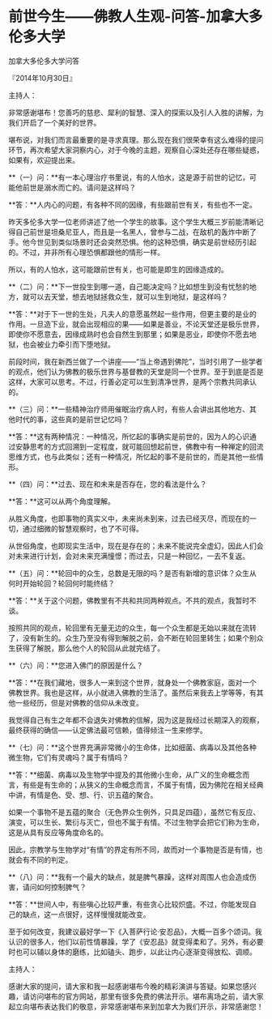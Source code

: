 # 前世今生——佛教人生观-问答-加拿大多伦多大学

加拿大多伦多大学问答

『2014年10月30日』

主持人：

非常感谢堪布！您善巧的慈悲、犀利的智慧、深入的探索以及引人入胜的讲解，为我们开启了一个美好的世界。

堪布说，对我们而言最重要的是寻求真理。那么现在我们很荣幸有这么难得的提问环节，再次希望大家洞察内心，对于今晚的主题，观察自心深处还存在哪些疑惑，如果有，欢迎提出来。

**（一）问：**有一本心理治疗书里说，有的人怕水，这是源于前世的记忆，可能他前世是溺水而亡的。请问是这样吗？

**答：**人内心的问题，有各种不同的因缘，有些跟前世有关，有些也不一定。

昨天多伦多大学一位老师讲述了他一个学生的故事。这个学生大概三岁前能清晰记得自己前世是坦桑尼亚人，而且是一名黑人，曾参与二战，在敌机的轰炸中断了手。他今世见到类似场景时还会突然恐惧。他的这种恐惧，确实是前世经历引起的。不过，并非所有心理恐惧都跟他的情形一样。

所以，有的人怕水，这可能跟前世有关，也可能是即生的因缘造成的。

**（二）问：**下一世投生到哪一道，自己能决定吗？比如想生到没有忧愁的地方，就可以去天堂，想去地狱拯救众生，就可以生到地狱，是这样吗？

**答：**对于下一世的生处，凡夫人的意愿虽然起一些作用，但更主要的是业的作用。一旦造下业，就会出现相应的果——如果是善业，不论天堂还是极乐世界，即使你不愿意去，因缘成熟时也会自然生到那里；如果是恶业，即使你不愿去地狱，也会被业力牵引而下堕地狱。

前段时间，我在新西兰做了一个讲座——“当上帝遇到佛陀”，当时引用了一些学者的观点，他们认为佛教的极乐世界与基督教的天堂是同一个世界。至于到底是否是这样，大家可以思考。不过，行善必定可以生到清净世界，是两个宗教共同承认的。

**（三）问：**一些精神治疗师用催眠治疗病人时，有些人会讲出其他地方、其他时代的事，这些真的是前世记忆吗？

**答：**这有两种情况：一种情况，所忆起的事确实是前世的，因为人的心识通过安静思考的方式回溯到一定程度，就可能回想起前世，佛教中有一种禅定的回流思维方式，也与此类似；还有一种情况，所忆起的事不是前世的，而是其他一些情形。

**（四）问：**过去、现在和未来是否存在，您的看法是什么？

**答：**这可以从两个角度理解。

从胜义角度，也即事物的真实义中，未来尚未到来，过去已经灭尽，而现在的一切，通过细微的智慧观察时，也了不可得。

从世俗角度，也即现实生活中，现在是存在的；未来不能说完全虚幻，因此人们会对未来进行计划，会对未来充满憧憬；而过去，只是一种回忆，一去不复返。

**（五）问：**轮回中的众生，总数是无限的吗？是否有新增的意识体？众生从何时开始轮回？轮回何时能终结？

**答：**关于这个问题，佛教里有不共和共同两种观点。不共的观点，我暂时不谈。

按照共同的观点，轮回里有无量无边的众生，每一个众生都是无始以来就在流转了，没有新生的。众生乃至没有得到解脱之前，会不断在轮回里转生；如果个别众生获得了解脱，那么他个人的轮回从此就完结了。

**（六）问：**您进入佛门的原因是什么？

**答：**在我们藏地，很多人一来到这个世界，就身处一个佛教家庭，面对一个佛教世界。我也是这样，从小就进入佛教的生活了。虽然后来我去上学等等，有其他一些经历，但是对佛教的信仰从未改变。

我觉得自己有生之年都不会退失对佛教的信解，因为这是我经过长期深入的观察，最终获得的确信——认定佛法最可信赖，值得倾注一生来修学。

**（七）问：**这个世界充满非常微小的生命体，比如细菌、病毒以及其他各种微生物，它们有灵魂吗？属于有情吗？

**答：**细菌、病毒以及生物学中提及的其他微小生命，从广义的生命概念而言，有些是有生命的；从狭义的生命概念而言，不属于有情，因为佛陀在相关经典中讲，有情是色、受、想、行、识五蕴的聚合。

如果一个事物不是五蕴的聚合（无色界众生例外，只具足四蕴），虽然它有反应、演变，可以生长、繁衍与灭亡，但也不属于有情。不过生物学会把它们称为生命，这是从具有反应等角度命名的。

因此，宗教学与生物学对“有情”的界定有所不同，故而对一个事物是否是有情，也就会有不同的判定。

**（八）问：**我有一个最大的缺点，就是脾气暴躁，这样对周围人也会造成伤害，请问如何控制脾气？

**答：**世间人中，有些嗔心比较严重，有些贪心比较炽盛。不过，你能发现自己的缺点，这一点很好，这样慢慢就能改变。

至于如何改变，我建议最好学一下《入菩萨行论·安忍品》，大概一百多个颂词。我认识的很多人，他们以前性情暴躁，学了《安忍品》就变得柔和了。另外，有必要时也可以辅以身体的磨练，比如磕头、跑步，以此让内心逐渐变得放松、调顺。

主持人：

感谢大家的提问，请大家和我一起感谢堪布今晚的精彩演讲与答疑。如果您感兴趣，请访问堪布的官方网站，那里有很多免费的佛法开示。堪布离场之前，请大家起立向堪布表达我们的敬意，非常感谢堪布来到加拿大为我们开示，非常感谢您！

